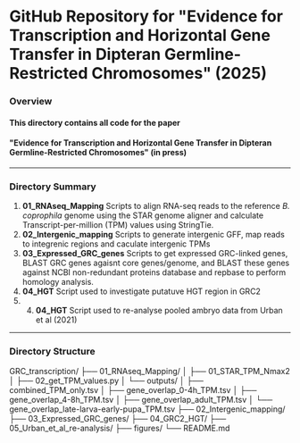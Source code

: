 # GitHub Repository for "Evidence for Transcription and Horizontal Gene Transfer in Dipteran Germline-Restricted Chromosomes" (2025)

### Overview

#### This directory contains all code for the paper 
#### "Evidence for Transcription and Horizontal Gene Transfer in Dipteran Germline-Restricted Chromosomes" (in press)
---

### Directory Summary

1. **01_RNAseq_Mapping** Scripts to align RNA-seq reads to the reference _B. coprophila_ genome using the STAR genome aligner and calculate Transcript-per-million (TPM) values using StringTie.  
2. **02_Intergenic_mapping** Scripts to generate intergenic GFF, map reads to integrenic regions and caculate intergenic TPMs
3. **03_Expressed_GRC_genes** Scripts to get expressed GRC-linked genes, BLAST GRC genes agaisnt core genes/genome, and BLAST these genes against NCBI non-redundant proteins database and repbase to perform homology analysis.  
4. **04_HGT** Script used to investigate putatuve HGT region in GRC2
5. 4. **04_HGT** Script used to re-analyse pooled ambryo data from Urban et al (2021) 
---

### Directory Structure
GRC_transcription/
├── 01_RNAseq_Mapping/
│   ├── 01_STAR_TPM_Nmax2
│   ├── 02_get_TPM_values.py
│   └── outputs/
│       ├── combined_TPM_only.tsv
│       ├── gene_overlap_0-4h_TPM.tsv
│       ├── gene_overlap_4-8h_TPM.tsv
│       ├── gene_overlap_adult_TPM.tsv
│       └── gene_overlap_late-larva-early-pupa_TPM.tsv
├── 02_Intergenic_mapping/
├── 03_Expressed_GRC_genes/
├── 04_GRC2_HGT/
├── 05_Urban_et_al_re-analysis/
├── figures/
└── README.md
